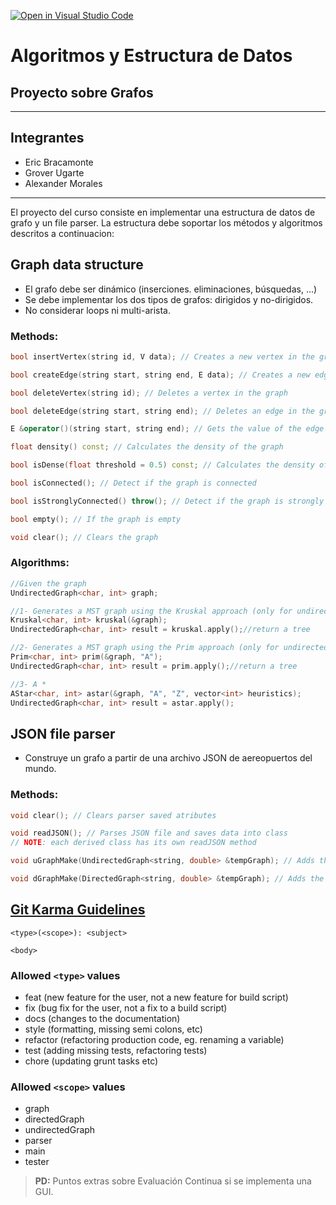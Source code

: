 [![Open in Visual Studio Code](https://classroom.github.com/assets/open-in-vscode-f059dc9a6f8d3a56e377f745f24479a46679e63a5d9fe6f495e02850cd0d8118.svg)](https://classroom.github.com/online_ide?assignment_repo_id=6950942&assignment_repo_type=AssignmentRepo)
# Algoritmos y Estructura de Datos
## Proyecto sobre Grafos
--------

## Integrantes
- Eric Bracamonte
- Grover Ugarte
- Alexander Morales

----

El proyecto del curso consiste en implementar una estructura de datos de grafo y un file parser. La estructura debe soportar los métodos y algoritmos descritos a continuacion:  


## Graph data structure

* El grafo debe ser dinámico (inserciones. eliminaciones, búsquedas, ...)
* Se debe implementar los dos tipos de grafos: dirigidos y no-dirigidos.
* No considerar loops ni multi-arista. 


### Methods:
```cpp
bool insertVertex(string id, V data); // Creates a new vertex in the graph with some data and an ID

bool createEdge(string start, string end, E data); // Creates a new edge in the graph with some data

bool deleteVertex(string id); // Deletes a vertex in the graph

bool deleteEdge(string start, string end); // Deletes an edge in the graph, it is not possible to search by the edge value, since it can be repeated

E &operator()(string start, string end); // Gets the value of the edge from the start and end vertexes

float density() const; // Calculates the density of the graph

bool isDense(float threshold = 0.5) const; // Calculates the density of the graph, and determine if it is dense dependening on a threshold value

bool isConnected(); // Detect if the graph is connected

bool isStronglyConnected() throw(); // Detect if the graph is strongly connected (only for directed graphs)

bool empty(); // If the graph is empty

void clear(); // Clears the graph
```

### Algorithms:
```cpp
//Given the graph
UndirectedGraph<char, int> graph;

//1- Generates a MST graph using the Kruskal approach (only for undirected graphs)
Kruskal<char, int> kruskal(&graph);
UndirectedGraph<char, int> result = kruskal.apply();//return a tree

//2- Generates a MST graph using the Prim approach (only for undirected graphs)
Prim<char, int> prim(&graph, "A");
UndirectedGraph<char, int> result = prim.apply();//return a tree

//3- A *
AStar<char, int> astar(&graph, "A", "Z", vector<int> heuristics);
UndirectedGraph<char, int> result = astar.apply();

```


## JSON file parser
* Construye un grafo a partir de una archivo JSON de aereopuertos del mundo. 


### Methods:
```cpp
void clear(); // Clears parser saved atributes

void readJSON(); // Parses JSON file and saves data into class
// NOTE: each derived class has its own readJSON method

void uGraphMake(UndirectedGraph<string, double> &tempGraph); // Adds the parsed data into the specified undirected graph

void dGraphMake(DirectedGraph<string, double> &tempGraph); // Adds the parsed data into the specified directed graph
```

## [Git Karma Guidelines](http://karma-runner.github.io/5.2/dev/git-commit-msg.html)

```
<type>(<scope>): <subject>

<body>
```

### Allowed ```<type>``` values

* feat (new feature for the user, not a new feature for build script)
* fix (bug fix for the user, not a fix to a build script)
* docs (changes to the documentation)
* style (formatting, missing semi colons, etc)
* refactor (refactoring production code, eg. renaming a variable)
* test (adding missing tests, refactoring tests)
* chore (updating grunt tasks etc)

### Allowed ```<scope>``` values

* graph
* directedGraph
* undirectedGraph
* parser
* main
* tester


> **PD:** Puntos extras sobre Evaluación Continua si se implementa una GUI.
